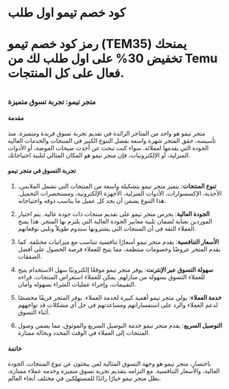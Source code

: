 # كود خصم تيمو اول طلب 

# رمز كود خصم تيمو (TEM35) يمنحك تخفيض 30% على اول طلب لك من Temu فعال على كل المنتجات.
#
### متجر تيمو: تجربة تسوق متميزة

#### مقدمة

متجر تيمو هو واحد من المتاجر الرائدة في تقديم تجربة تسوق فريدة ومتميزة. منذ تأسيسه، حقق المتجر شهرة واسعة بفضل التنوع الكبير في المنتجات والخدمات العالية الجودة التي يقدمها لعملائه. سواء كنت تبحث عن أحدث صيحات الموضة، أو الأدوات المنزلية، أو الإلكترونيات، فإن متجر تيمو هو المكان المثالي لتلبية احتياجاتك.

#### تجربة التسوق في متجر تيمو

1. **تنوع المنتجات**: يتميز متجر تيمو بتشكيلة واسعة من المنتجات التي تشمل الملابس، الأحذية، الإكسسوارات، الأدوات المنزلية، الأجهزة الإلكترونية، ومستحضرات التجميل. هذا التنوع يضمن أن يجد كل عميل ما يناسب ذوقه واحتياجاته.

2. **الجودة العالية**: يحرص متجر تيمو على تقديم منتجات ذات جودة عالية. يتم اختيار الموردين بعناية لضمان تلبية معايير الجودة العالية التي يلتزم بها المتجر. هذا يمنح العملاء الثقة في أن المنتجات التي يشترونها ستدوم طويلاً وتلبي توقعاتهم.

3. **الأسعار التنافسية**: يقدم متجر تيمو أسعارًا تنافسية تتناسب مع ميزانيات مختلفة. كما يقدم المتجر عروضًا وخصومات منتظمة، مما يتيح للعملاء فرصة الحصول على أفضل الصفقات.

4. **سهولة التسوق عبر الإنترنت**: يوفر متجر تيمو موقعًا إلكترونيًا سهل الاستخدام يتيح للعملاء التسوق بسهولة من منازلهم. يمكن للعملاء استعراض المنتجات، قراءة التقييمات، وإجراء عمليات الشراء بسهولة وأمان.

5. **خدمة العملاء**: يولي متجر تيمو أهمية كبيرة لخدمة العملاء. يوفر المتجر فريقًا مخصصًا لدعم العملاء والرد على استفساراتهم ومساعدتهم في حل أي مشكلات قد تواجههم أثناء التسوق.

6. **التوصيل السريع**: يقدم متجر تيمو خدمة التوصيل السريع والموثوق، مما يضمن وصول المنتجات إلى العملاء في الوقت المحدد وبحالة ممتازة.

#### خاتمة

باختصار، متجر تيمو هو وجهة التسوق المثالية لمن يبحثون عن تنوع المنتجات، الجودة العالية، والأسعار التنافسية. مع التزامه بتقديم تجربة تسوق متميزة وخدمة عملاء ممتازة، يظل متجر تيمو خيارًا رائدًا للمستهلكين في مختلف أنحاء العالم.
